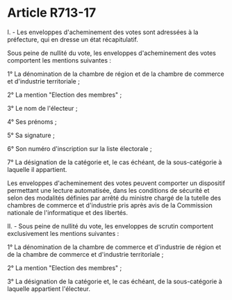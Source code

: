 # Article R713-17

<p>I. - Les enveloppes d'acheminement des votes sont adressées à la préfecture, qui en dresse un état récapitulatif.</p><p>Sous peine de nullité du vote, les enveloppes d'acheminement des votes comportent les mentions suivantes :</p><p>1° La dénomination de la chambre de région et de la chambre de commerce et d'industrie territoriale ;</p><p>2° La mention "Election des membres" ;</p><p>3° Le nom de l'électeur ;</p><p>4° Ses prénoms ;</p><p>5° Sa signature ;</p><p>6° Son numéro d'inscription sur la liste électorale ;</p><p>7° La désignation de la catégorie et, le cas échéant, de la sous-catégorie à laquelle il appartient.</p><p>Les enveloppes d'acheminement des votes peuvent comporter un dispositif permettant une lecture automatisée, dans les conditions de sécurité et selon des modalités définies par arrêté du ministre chargé de la tutelle des chambres de commerce et d'industrie pris après avis de la Commission nationale de l'informatique et des libertés.</p><p>II. - Sous peine de nullité du vote, les enveloppes de scrutin comportent exclusivement les mentions suivantes :</p><p>1° La dénomination de la chambre de commerce et d'industrie de région et de la chambre de commerce et d'industrie territoriale ;</p><p>2° La mention "Election des membres" ;</p><p>3° La désignation de la catégorie et, le cas échéant, de la sous-catégorie à laquelle appartient l'électeur.</p>